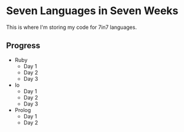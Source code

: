 # Seven Languages in Seven Weeks
This is where I'm storing my code for 7in7 languages.

## Progress
* Ruby
    + Day 1
    + Day 2
    + Day 3
* Io
    + Day 1
    + Day 2
    + Day 3
* Prolog
    + Day 1
    + Day 2

